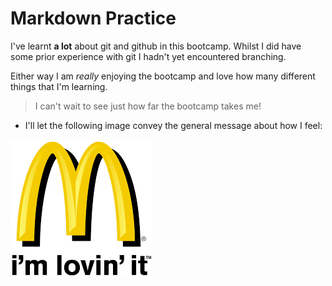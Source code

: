 # Markdown Practice 

I've learnt **a lot** about git and github in this bootcamp. 
Whilst I did have some prior experience with git I hadn't yet encountered branching. 

Either way I am _*really*_ enjoying the bootcamp and love how many different things that I'm learning. 

> I can't wait to see just how far the bootcamp takes me! 

- I'll let the following image convey the general message about how I feel: 

![I'm loving it](/im-loving-it.png)